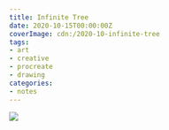 ```yaml
---
title: Infinite Tree
date: 2020-10-15T00:00:00Z
coverImage: cdn:/2020-10-infinite-tree
tags:
- art
- creative
- procreate
- drawing
categories:
- notes
---
```


![](cdn:/2020-10-infinite-tree?class=fw)
